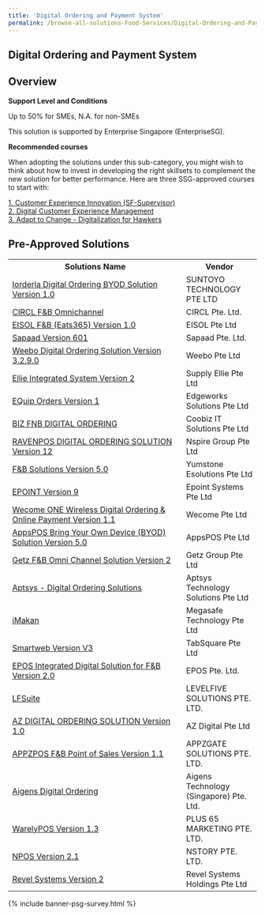 ```yaml
---
title: 'Digital Ordering and Payment System'
permalink: /browse-all-solutions-Food-Services/Digital-Ordering-and-Payment-System
---
```


## Digital Ordering and Payment System
## Overview

**Support Level and Conditions**

Up to 50% for SMEs, N.A. for non-SMEs

This solution is supported by Enterprise Singapore (EnterpriseSG).

**Recommended courses**

When adopting the solutions under this sub-category, you might wish to think about how to invest in developing the right skillsets to complement the new solution for better performance. Here are three SSG-approved courses to start with:

<a href='https://sfec.enterprisejobskills.gov.sg/Course_Internet/CourseDetail.aspx?CoursesReferenceNumber=TGS-2020001685'  target='_blank' rel='noopener'>1. Customer Experience Innovation (SF-Supervisor)</a><br>
<a href='https://sfec.enterprisejobskills.gov.sg/Course_Internet/CourseDetail.aspx?CoursesReferenceNumber=TGS-2020505494'  target='_blank' rel='noopener'>2. Digital Customer Experience Management</a><br>
<a href='https://sfec.enterprisejobskills.gov.sg/Course_Internet/CourseDetail.aspx?CoursesReferenceNumber=TGS-2020000427'  target='_blank' rel='noopener'>3. Adapt to Change - Digitalization for Hawkers</a><br>

## Pre-Approved Solutions

<table>
<tr>
<th style='width: auto;'><b>Solutions Name</b></th>
<th style='width: 30%;'><b>Vendor</b></th>
</tr>
<tr>
<td><a href='/productivity-solutions-grant/solutionrepo/198204281M-Iordrl-Dgtl-Ordrng-BYOD-SLN-v-10-FS' target='_blank'>Iorderla Digital Ordering BYOD Solution Version 1.0</a><br></td>
<td>SUNTOYO TECHNOLOGY PTE LTD</td>
</tr>
<tr>
<td><a href='/productivity-solutions-grant/solutionrepo/201705008W-CIRCL-F&B-Omnchnnl-FS' target='_blank'>CIRCL F&B Omnichannel</a><br></td>
<td>CIRCL Pte. Ltd.</td>
</tr>
<tr>
<td><a href='/productivity-solutions-grant/solutionrepo/201317457E-EISOL-F&B-Ets365-v-10-FS' target='_blank'>EISOL F&B (Eats365) Version 1.0</a><br></td>
<td>EISOL Pte Ltd</td>
</tr>
<tr>
<td><a href='/productivity-solutions-grant/solutionrepo/201543242E-Spd-v-601-FS' target='_blank'>Sapaad Version 601</a><br></td>
<td>Sapaad Pte. Ltd.</td>
</tr>
<tr>
<td><a href='/productivity-solutions-grant/solutionrepo/201324793E-Wbo-Dgtl-Ordrng-SLN-v-3290--FS' target='_blank'>Weebo Digital Ordering Solution Version 3.2.9.0 </a><br></td>
<td>Weebo Pte Ltd</td>
</tr>
<tr>
<td><a href='/productivity-solutions-grant/solutionrepo/201025900M-Ell-Intgrtd-Systm-v-2-FS' target='_blank'>Ellie Integrated System Version 2</a><br></td>
<td>Supply Ellie Pte Ltd</td>
</tr>
<tr>
<td><a href='/productivity-solutions-grant/solutionrepo/201002583D-EQup-Ordrs-v-1-FS' target='_blank'>EQuip Orders Version 1</a><br></td>
<td>Edgeworks Solutions Pte Ltd</td>
</tr>
<tr>
<td><a href='/productivity-solutions-grant/solutionrepo/200709074D-BIZ-FNB-DIGITAL-ORDERING-FS' target='_blank'>BIZ FNB DIGITAL ORDERING</a><br></td>
<td>Coobiz IT Solutions Pte Ltd</td>
</tr>
<tr>
<td><a href='/productivity-solutions-grant/solutionrepo/201230283H-RAVENPOS-DIGITAL-ORDERING-SLN-v-12-FS' target='_blank'>RAVENPOS DIGITAL ORDERING SOLUTION Version 12</a><br></td>
<td>Nspire Group Pte Ltd</td>
</tr>
<tr>
<td><a href='/productivity-solutions-grant/solutionrepo/201309369Z-F&B-SLNs-v-50-FS' target='_blank'>F&B Solutions Version 5.0</a><br></td>
<td>Yumstone Esolutions Pte Ltd</td>
</tr>
<tr>
<td><a href='/productivity-solutions-grant/solutionrepo/200200170H-EPOINT-v-9-FS' target='_blank'>EPOINT Version 9</a><br></td>
<td>Epoint Systems Pte Ltd</td>
</tr>
<tr>
<td><a href='/productivity-solutions-grant/solutionrepo/201814201R-Wcom-ONE-Wrlss-Dgtl-Ordrng-&-Onln-Pymnt-v-11-FS' target='_blank'>Wecome ONE Wireless Digital Ordering & Online Payment Version 1.1</a><br></td>
<td>Wecome Pte Ltd</td>
</tr>
<tr>
<td><a href='/productivity-solutions-grant/solutionrepo/201718433G-AppsPOS-Brng-Your-Own-Dvc-BYOD-SLN-v-50-FS' target='_blank'>AppsPOS Bring Your Own Device (BYOD) Solution Version 5.0</a><br></td>
<td>AppsPOS Pte Ltd</td>
</tr>
<tr>
<td><a href='/productivity-solutions-grant/solutionrepo/201510017H-Gtz-F&B-Omn-Chnnl-SLN-v-2-FS' target='_blank'>Getz F&B Omni Channel Solution Version 2</a><br></td>
<td>Getz Group Pte Ltd</td>
</tr>
<tr>
<td><a href='/productivity-solutions-grant/solutionrepo/201119932D-Aptsys-Dgtl-Ordrng-SLNs-FS' target='_blank'>Aptsys - Digital Ordering Solutions</a><br></td>
<td>Aptsys Technology Solutions Pte Ltd</td>
</tr>
<tr>
<td><a href='/productivity-solutions-grant/solutionrepo/200503951K-Mkn-FS' target='_blank'>iMakan</a><br></td>
<td>Megasafe Technology Pte Ltd</td>
</tr>
<tr>
<td><a href='/productivity-solutions-grant/solutionrepo/201212920W-Smrtwb-v-V3-FS' target='_blank'>Smartweb Version V3</a><br></td>
<td>TabSquare Pte Ltd</td>
</tr>
<tr>
<td><a href='/productivity-solutions-grant/solutionrepo/201529028W-EPOS-Intgrtd-Dgtl-SLN-for-F&B-v-20-FS' target='_blank'>EPOS Integrated Digital Solution for F&B Version 2.0</a><br></td>
<td>EPOS Pte. Ltd.</td>
</tr>
<tr>
<td><a href='/productivity-solutions-grant/solutionrepo/200816700E-LFSut-FS' target='_blank'>LFSuite</a><br></td>
<td>LEVELFIVE SOLUTIONS PTE. LTD.</td>
</tr>
<tr>
<td><a href='/productivity-solutions-grant/solutionrepo/198901360G-AZ-DIGITAL-ORDERING-SLN-v-10-FS' target='_blank'>AZ DIGITAL ORDERING SOLUTION Version 1.0</a><br></td>
<td>AZ Digital Pte Ltd</td>
</tr>
<tr>
<td><a href='/productivity-solutions-grant/solutionrepo/201628309N-APPZPOS-F&B-Pont-of-Sls-v-11-FS' target='_blank'>APPZPOS F&B Point of Sales Version 1.1</a><br></td>
<td>APPZGATE SOLUTIONS PTE. LTD.</td>
</tr>
<tr>
<td><a href='/productivity-solutions-grant/solutionrepo/201718128E-Agns-Dgtl-Ordrng-FS' target='_blank'>Aigens Digital Ordering</a><br></td>
<td>Aigens Technology (Singapore) Pte. Ltd. </td>
</tr>
<tr>
<td><a href='/productivity-solutions-grant/solutionrepo/201729553C-WrlyPOS-v-13-FS' target='_blank'>WarelyPOS Version 1.3</a><br></td>
<td>PLUS 65 MARKETING PTE. LTD.</td>
</tr>
<tr>
<td><a href='/productivity-solutions-grant/solutionrepo/201220029K-NPOS-v-21-FS' target='_blank'>NPOS Version 2.1</a><br></td>
<td>NSTORY PTE. LTD.</td>
</tr>
<tr>
<td><a href='/productivity-solutions-grant/solutionrepo/201436957C-Rvl-Systms-v-2-FS' target='_blank'>Revel Systems Version 2</a><br></td>
<td>Revel Systems Holdings Pte Ltd</td>
</tr>
</table>

{% include banner-psg-survey.html %}
